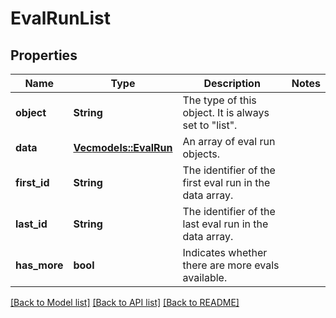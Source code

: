 # EvalRunList

## Properties

Name | Type | Description | Notes
------------ | ------------- | ------------- | -------------
**object** | **String** | The type of this object. It is always set to \"list\".  | 
**data** | [**Vec<models::EvalRun>**](EvalRun.md) | An array of eval run objects.  | 
**first_id** | **String** | The identifier of the first eval run in the data array. | 
**last_id** | **String** | The identifier of the last eval run in the data array. | 
**has_more** | **bool** | Indicates whether there are more evals available. | 

[[Back to Model list]](../README.md#documentation-for-models) [[Back to API list]](../README.md#documentation-for-api-endpoints) [[Back to README]](../README.md)


